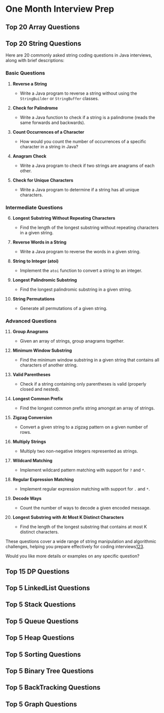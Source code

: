 # One Month Interview Prep

## Top 20 Array Questions
## Top 20 String Questions
Here are 20 commonly asked string coding questions in Java interviews, along with brief descriptions:

### Basic Questions
1. **Reverse a String**
   - Write a Java program to reverse a string without using the `StringBuilder` or `StringBuffer` classes.

2. **Check for Palindrome**
   - Write a Java function to check if a string is a palindrome (reads the same forwards and backwards).

3. **Count Occurrences of a Character**
   - How would you count the number of occurrences of a specific character in a string in Java?

4. **Anagram Check**
   - Write a Java program to check if two strings are anagrams of each other.

5. **Check for Unique Characters**
   - Write a Java program to determine if a string has all unique characters.

### Intermediate Questions
6. **Longest Substring Without Repeating Characters**
   - Find the length of the longest substring without repeating characters in a given string.

7. **Reverse Words in a String**
   - Write a Java program to reverse the words in a given string.

8. **String to Integer (atoi)**
   - Implement the `atoi` function to convert a string to an integer.

9. **Longest Palindromic Substring**
   - Find the longest palindromic substring in a given string.

10. **String Permutations**
    - Generate all permutations of a given string.

### Advanced Questions
11. **Group Anagrams**
    - Given an array of strings, group anagrams together.

12. **Minimum Window Substring**
    - Find the minimum window substring in a given string that contains all characters of another string.

13. **Valid Parentheses**
    - Check if a string containing only parentheses is valid (properly closed and nested).

14. **Longest Common Prefix**
    - Find the longest common prefix string amongst an array of strings.

15. **Zigzag Conversion**
    - Convert a given string to a zigzag pattern on a given number of rows.

16. **Multiply Strings**
    - Multiply two non-negative integers represented as strings.

17. **Wildcard Matching**
    - Implement wildcard pattern matching with support for `?` and `*`.

18. **Regular Expression Matching**
    - Implement regular expression matching with support for `.` and `*`.

19. **Decode Ways**
    - Count the number of ways to decode a given encoded message.

20. **Longest Substring with At Most K Distinct Characters**
    - Find the length of the longest substring that contains at most K distinct characters.

These questions cover a wide range of string manipulation and algorithmic challenges, helping you prepare effectively for coding interviews[1](https://www.a2zjavainterviewprep.com/2023/10/top-20-string-programming-and-coding.html)[2](https://akcoding.com/java-string-interview-questions-and-answers/)[3](https://javarevisited.blogspot.com/2015/01/top-20-string-coding-interview-question-programming-interview.html).

Would you like more details or examples on any specific question?

## Top 15 DP Questions
## Top 5 LinkedList Questions
## Top 5 Stack Questions
## Top 5 Queue Questions
## Top 5 Heap Questions
## Top 5 Sorting Questions
## Top 5 Binary Tree Questions
## Top 5 BackTracking Questions
## Top 5 Graph Questions
